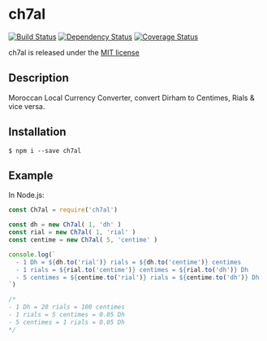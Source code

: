 # ch7al

[![Build Status](https://travis-ci.org/YsnKsy/ch7al.svg?branch=master)](https://travis-ci.org/YsnKsy/ch7al)
[![Dependency Status](https://gemnasium.com/badges/github.com/YsnKsy/ch7al.svg)](https://gemnasium.com/github.com/YsnKsy/ch7al)
[![Coverage Status](https://coveralls.io/repos/YsnKsy/ch7al/badge.svg?branch=master)](https://coveralls.io/r/YsnKsy/ch7al?branch=master)

ch7al is released under the [MIT license](https://raw.githubusercontent.com/YsnKsy/ch7al/master/LICENSE.md)

## Description

Moroccan Local Currency Converter, convert Dirham to Centimes, Rials & vice versa.

## Installation

```shell
$ npm i --save ch7al
```
## Example

In Node.js:
```js
const Ch7al = require('ch7al')

const dh = new Ch7al( 1, 'dh' )
const rial = new Ch7al( 1, 'rial' )
const centime = new Ch7al( 5, 'centime' )

console.log(`
  - 1 Dh = ${dh.to('rial')} rials = ${dh.to('centime')} centimes
  - 1 rials = ${rial.to('centime')} centimes = ${rial.to('dh')} Dh
  - 5 centimes = ${centime.to('rial')} rials = ${centime.to('dh')} Dh
`)

/*
- 1 Dh = 20 rials = 100 centimes
- 1 rials = 5 centimes = 0.05 Dh
- 5 centimes = 1 rials = 0.05 Dh
*/
```
